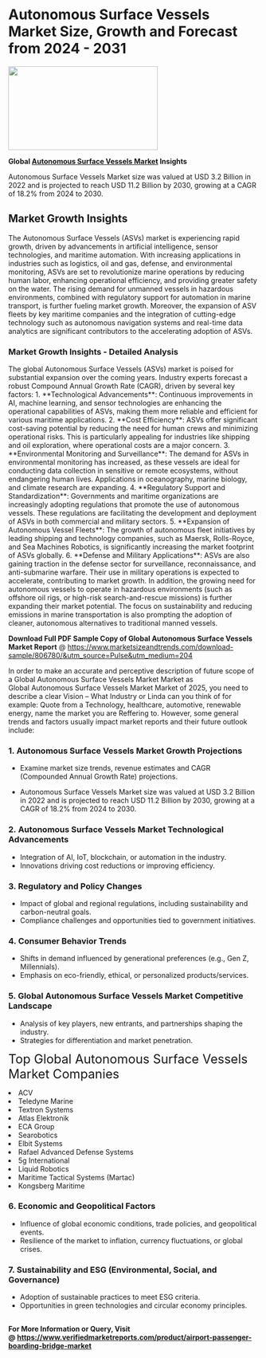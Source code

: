 <H1>Autonomous Surface Vessels Market Size, Growth and Forecast from 2024 - 2031</H1><img class="aligncenter size-medium wp-image-584254" src="https://thirdeyenews.in/wp-content/uploads/2024/09/Global-Market-Research-300x168.jpeg" alt="" width="300" height="168" /><p><strong>Global&nbsp;<a href="https://www.marketsizeandtrends.com/download-sample/806780/&amp;utm_source=Pulse&amp;utm_medium=204">Autonomous Surface Vessels Market</a> Insights</strong></p><p>Autonomous Surface Vessels Market size was valued at USD 3.2 Billion in 2022 and is projected to reach USD 11.2 Billion by 2030, growing at a CAGR of 18.2% from 2024 to 2030.</p><p><h2>Market Growth Insights</h2> The Autonomous Surface Vessels (ASVs) market is experiencing rapid growth, driven by advancements in artificial intelligence, sensor technologies, and maritime automation. With increasing applications in industries such as logistics, oil and gas, defense, and environmental monitoring, ASVs are set to revolutionize marine operations by reducing human labor, enhancing operational efficiency, and providing greater safety on the water. The rising demand for unmanned vessels in hazardous environments, combined with regulatory support for automation in marine transport, is further fueling market growth. Moreover, the expansion of ASV fleets by key maritime companies and the integration of cutting-edge technology such as autonomous navigation systems and real-time data analytics are significant contributors to the accelerating adoption of ASVs. <h3>Market Growth Insights - Detailed Analysis</h3> The global Autonomous Surface Vessels (ASVs) market is poised for substantial expansion over the coming years. Industry experts forecast a robust Compound Annual Growth Rate (CAGR), driven by several key factors: 1. **Technological Advancements**: Continuous improvements in AI, machine learning, and sensor technologies are enhancing the operational capabilities of ASVs, making them more reliable and efficient for various maritime applications. 2. **Cost Efficiency**: ASVs offer significant cost-saving potential by reducing the need for human crews and minimizing operational risks. This is particularly appealing for industries like shipping and oil exploration, where operational costs are a major concern. 3. **Environmental Monitoring and Surveillance**: The demand for ASVs in environmental monitoring has increased, as these vessels are ideal for conducting data collection in sensitive or remote ecosystems, without endangering human lives. Applications in oceanography, marine biology, and climate research are expanding. 4. **Regulatory Support and Standardization**: Governments and maritime organizations are increasingly adopting regulations that promote the use of autonomous vessels. These regulations are facilitating the development and deployment of ASVs in both commercial and military sectors. 5. **Expansion of Autonomous Vessel Fleets**: The growth of autonomous fleet initiatives by leading shipping and technology companies, such as Maersk, Rolls-Royce, and Sea Machines Robotics, is significantly increasing the market footprint of ASVs globally. 6. **Defense and Military Applications**: ASVs are also gaining traction in the defense sector for surveillance, reconnaissance, and anti-submarine warfare. Their use in military operations is expected to accelerate, contributing to market growth. In addition, the growing need for autonomous vessels to operate in hazardous environments (such as offshore oil rigs, or high-risk search-and-rescue missions) is further expanding their market potential. The focus on sustainability and reducing emissions in marine transportation is also prompting the adoption of cleaner, autonomous alternatives to traditional manned vessels. </p><p><span class=""><strong>Download Full PDF Sample Copy of Global Autonomous Surface Vessels Market Report</strong> @ <a href="https://www.marketsizeandtrends.com/download-sample/806780/&amp;utm_source=Pulse&amp;utm_medium=204" target="_blank">https://www.marketsizeandtrends.com/download-sample/806780/&amp;utm_source=Pulse&amp;utm_medium=204</a></span></p><p>In order to make an accurate and perceptive description of future scope of a Global&nbsp;Autonomous Surface Vessels Market Market as Global&nbsp;Autonomous Surface Vessels Market Market of 2025, you need to describe a clear Vision &ndash; What Industry or Linda can you think of for example: Quote from a Technology, healthcare, automotive, renewable energy, name the market you are Reffering to. However, some general trends and factors usually impact market reports and their future outlook include:</p><h3>1.&nbsp;<strong>Autonomous Surface Vessels Market Growth Projections</strong></h3><ul><li>Examine market size trends, revenue estimates and CAGR (Compounded Annual Growth Rate) projections.</li><li><p>Autonomous Surface Vessels Market size was valued at USD 3.2 Billion in 2022 and is projected to reach USD 11.2 Billion by 2030, growing at a CAGR of 18.2% from 2024 to 2030.</p></li></ul><h3>2.&nbsp;<strong>Autonomous Surface Vessels Market Technological Advancements</strong></h3><ul><li>Integration of AI, IoT, blockchain, or automation in the industry.</li><li>Innovations driving cost reductions or improving efficiency.</li></ul><h3>3.&nbsp;<strong>Regulatory and Policy Changes</strong></h3><ul><li>Impact of global and regional regulations, including sustainability and carbon-neutral goals.</li><li>Compliance challenges and opportunities tied to government initiatives.</li></ul><h3>4.&nbsp;<strong>Consumer Behavior Trends</strong></h3><ul><li>Shifts in demand influenced by generational preferences (e.g., Gen Z, Millennials).</li><li>Emphasis on eco-friendly, ethical, or personalized products/services.</li></ul><h3>5.&nbsp;<strong>Global Autonomous Surface Vessels Market Competitive Landscape</strong></h3><ul><li>Analysis of key players, new entrants, and partnerships shaping the industry.</li><li>Strategies for differentiation and market penetration.</li></ul><p data-pm-slice="1 1 []"><span style="color: inherit; font-family: inherit; font-size: 25px;">Top Global Autonomous Surface Vessels Market Companies</span></p><div class="" data-test-id=""><p><li>ACV</li><li> Teledyne Marine</li><li> Textron Systems</li><li> Atlas Elektronik</li><li> ECA Group</li><li> Searobotics</li><li> Elbit Systems</li><li> Rafael Advanced Defense Systems</li><li> 5g International</li><li> Liquid Robotics</li><li> Maritime Tactical Systems (Martac)</li><li> Kongsberg Maritime</li></p></div><h3>6.&nbsp;<strong>Economic and Geopolitical Factors</strong></h3><ul><li>Influence of global economic conditions, trade policies, and geopolitical events.</li><li>Resilience of the market to inflation, currency fluctuations, or global crises.</li></ul><h3>7.&nbsp;<strong>Sustainability and ESG (Environmental, Social, and Governance)</strong></h3><ul><li>Adoption of sustainable practices to meet ESG criteria.</li><li>Opportunities in green technologies and circular economy principles.</li></ul><h2><strong style="font-size: 14px;">For More Information or Query, Visit @&nbsp;</strong><a style="background-color: #ffffff; font-size: 14px;" href="https://www.marketsizeandtrends.com/report/autonomous-surface-vessels-market/" target="_blank">https://www.verifiedmarketreports.com/product/airport-passenger-boarding-bridge-market</a></h2>
